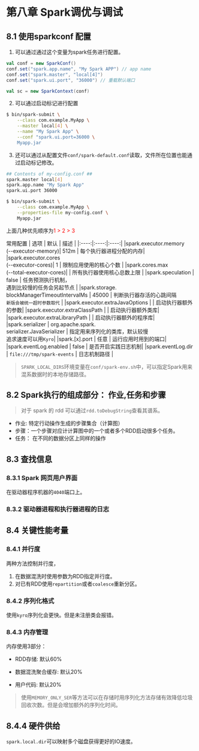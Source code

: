 # 第八章 Spark调优与调试

## 8.1 使用sparkconf 配置
1.  可以通过通过这个变量为spark任务进行配置。
```scala
val conf = new SparkConf()
conf.set("spark.app.name", "My Spark APP") // app name
conf.set("spark.master", "local[4]") 
conf.set("spark.ui.port", "36000") // 重载默认端口

val sc = new SparkContext(conf)
```
2. 可以通过启动标记进行配置

```bash
$ bin/spark-submit \
    --class com.example.MyApp \
    --master local[4] \
    --name "My Spark App" \
    --conf "spark.ui.port=36000 \
    Myapp.jar
```

3. 还可以通过从配置文件`conf/spark-default.conf`读取，文件所在位置也能通过启动标记修改。
```bash
## Contents of my-config.conf ##
spark.master local[4]
spark.app.name "My Spark App"
spark.ui.port 36000

$ bin/spark-submit \
    --class com.example.MyApp \
    --properties-file my-config.conf \
    Myapp.jar
```

上面几种优先顺序为<font color='red'>1 > 2 > 3</font>

常用配置
| 选项 | 默认 | 描述 |
|:----:|:----:|:----:|
|spark.executor.memory</br>(--executor-memory)| 512m | 每个执行器进程分配的内存|
|spark.executor.cores</br>(--executor-cores)| 1 | 限制应用使用的核心个数 |
|spark.cores.max</br>(--total-executor-cores)|  | 所有执行器使用核心总数上限 |
|spark.speculation | false | 任务预测执行机制，</br>遇到比较慢的任务会另起节点 |
|spark.storage.</br>blockManagerTimeoutIntervalMs | 45000 | 判断执行器存活的心跳间隔</br>`新版会被统一超时参数取代` |
|spark.executor.extraJavaOptions |  | 启动执行器额外的参数|
|spark.executor.extraClassPath |  | 启动执行器额外类库|
|spark.executor.extraLibraryPath |  | 启动执行器额外的程序库|
|spark.serializer | org.apache.spark.</br>serializer.JavaSerializer | 指定用来序列化的类库，默认较慢</br>追求速度可以用`Kyro`|
|spark.[x].port | 任意 | 运行应用时用到的端口|
|spark.eventLog.enabled | false | 是否开启实践日志机制|
|spark.eventLog.dir | `file:///tmp/spark-events` | 日志机制路径 |

> `SPARK_LOCAL_DIRS`环境变量在`conf/spark-env.sh`中，可以指定Spark用来混系数据时的本地存储路径。

## 8.2 Spark执行的组成部分： 作业,任务和步骤
> 对于 spark 的 rdd 可以通过`rdd.toDebugString`查看其谱系。

- 作业: 特定行动操作生成的步骤集合（计算图）
- 步骤：一个步骤对应计计算图中的一个或者多个RDD启动很多个任务。
- 任务： 在不同的数据分区上同样的操作

## 8.3 查找信息
### 8.3.1 Spark 网页用户界面
在驱动器程序机器的`4040`端口上。
### 8.3.2 驱动器进程和执行器进程的日志

## 8.4 关键性能考量
### 8.4.1 并行度
两种方法控制并行度，

1. 在数据混洗时使用参数为RDD指定并行度。
2. 对已有RDD使用`repartition`或者`coalesce`重新分区。

### 8.4.2 序列化格式

使用`kyro`序列化会更快。但是未注册类会报错。

### 8.4.3 内存管理

内存使用3部分：

- RDD存储: 默认60%

- 数据混洗聚合缓存: 默认20%

- 用户代码: 默认20%

> 使用`MEMORY_ONLY_SER`等方法可以在存储时用序列化方法存储有效降低垃圾回收次数。但是会增加额外的序列化时间。

## 8.4.4 硬件供给
`spark.local.dir`可以映射多个磁盘获得更好的IO速度。
